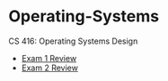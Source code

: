 Operating-Systems
=================

CS 416: Operating Systems Design

* [Exam 1 Review](exam_one_review.md)
* [Exam 2 Review](exam_two_review.md)
